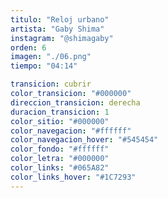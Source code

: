 ```yaml
---
titulo: "Reloj urbano"
artista: "Gaby Shima"
instagram: "@shimagaby"
orden: 6
imagen: "./06.png"
tiempo: "04:14"

transicion: cubrir
color_transicion: "#000000"
direccion_transicion: derecha
duracion_transicion: 1
color_sitio: "#000000"
color_navegacion: "#ffffff"
color_navegacion_hover: "#545454"
color_fondo: "#ffffff"
color_letra: "#000000"
color_links: "#065A82"
color_links_hover: "#1C7293"
---
```

